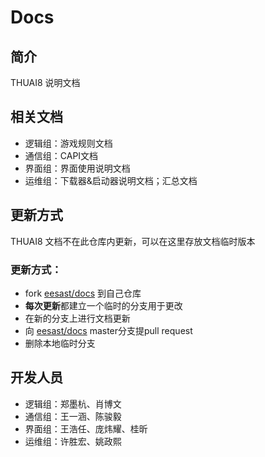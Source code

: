 # Docs

## 简介

THUAI8 说明文档

## 相关文档

- 逻辑组：游戏规则文档
- 通信组：CAPI文档
- 界面组：界面使用说明文档
- 运维组：下载器&启动器说明文档；汇总文档

## 更新方式

THUAI8 文档不在此仓库内更新，可以在这里存放文档临时版本

### 更新方式：
- fork [eesast/docs](https://github.com/eesast/docs) 到自己仓库
- **每次更新**都建立一个临时的分支用于更改
- 在新的分支上进行文档更新
- 向 [eesast/docs](https://github.com/eesast/docs) master分支提pull request
- 删除本地临时分支

## 开发人员

- 逻辑组：郑墨杭、肖博文
- 通信组：王一涵、陈骏毅
- 界面组：王浩任、庞炜耀、桂昕
- 运维组：许胜宏、姚政熙